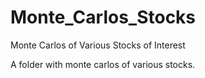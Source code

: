 # Monte_Carlos_Stocks
Monte Carlos of Various Stocks of Interest

A folder with monte carlos of various stocks.
